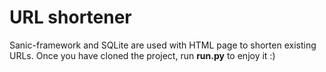 # URL shortener
Sanic-framework and SQLite are used with HTML page to shorten existing URLs. Once you have cloned the project, run **run.py** to enjoy it :)
